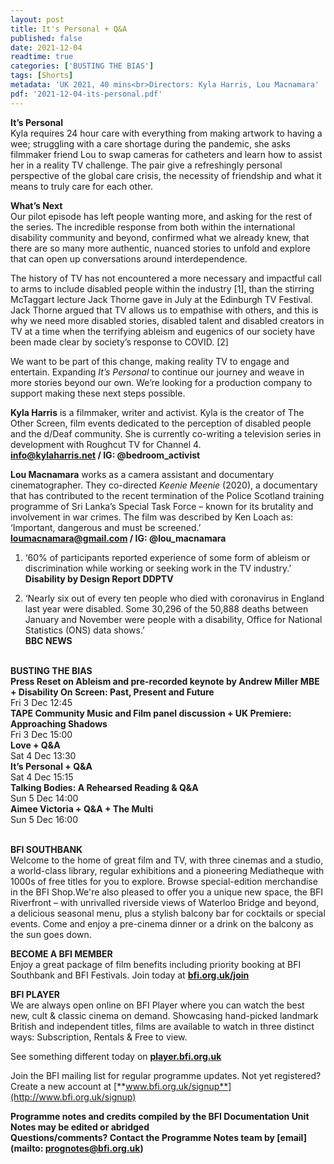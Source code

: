 ```yaml
---
layout: post
title: It's Personal + Q&A
published: false
date: 2021-12-04
readtime: true
categories: ['BUSTING THE BIAS']
tags: [Shorts]
metadata: 'UK 2021, 40 mins<br>Directors: Kyla Harris, Lou Macnamara'
pdf: '2021-12-04-its-personal.pdf'
---
```


**It’s Personal**  
Kyla requires 24 hour care with everything from making artwork to having a wee; struggling with a care shortage during the pandemic, she asks filmmaker friend Lou to swap cameras for catheters and learn how to assist her in a reality TV challenge. The pair give a refreshingly personal perspective of the global care crisis, the necessity of friendship and what it means to truly care for each other.

**What’s Next**  
Our pilot episode has left people wanting more, and asking for the rest of the series. The incredible response from both within the international disability community and beyond, confirmed what we already knew, that there are so many more authentic, nuanced stories to unfold and explore that can open up conversations around interdependence.

The history of TV has not encountered a more necessary and impactful call to arms to include disabled people within the industry [1], than the stirring McTaggart lecture Jack Thorne gave in July at the Edinburgh TV Festival. Jack Thorne argued that TV allows us to empathise with others, and this is why we need more disabled stories, disabled talent and disabled creators in TV at a time when the terrifying ableism and eugenics of our society have been made clear by society’s response to COVID. [2]

We want to be part of this change, making reality TV to engage and entertain. Expanding _It’s Personal_ to continue our journey and weave in more stories beyond our own. We’re looking for a production company to support making these next steps possible.

**Kyla Harris**  is a filmmaker, writer and activist. Kyla is the creator of The Other Screen, film events dedicated to the perception of disabled people and the d/Deaf community. She is currently co-writing a television series in development with Roughcut TV for Channel 4.  
**info@kylaharris.net / IG: @bedroom_activist**  

**Lou Macnamara**  works as a camera assistant and documentary cinematographer. They co-directed _Keenie Meenie_ (2020), a documentary that has contributed to the recent termination of the Police Scotland training programme of Sri Lanka’s Special Task Force – known for its brutality and involvement in war crimes. The film was described by Ken Loach as: ‘Important, dangerous and must be screened.’  
**loumacnamara@gmail.com / IG: @lou_macnamara**
<br>

1.  ‘60% of participants reported experience of some form of ableism or discrimination while working or seeking work in  the TV industry.’  
    **Disability by Design Report DDPTV**

2. ‘Nearly six out of every ten people who died with coronavirus in England last year were disabled. Some 30,296 of the 50,888 deaths between January and November were people with a disability, Office for National Statistics (ONS) data shows.’  
**BBC NEWS**
<br><br>

**BUSTING THE BIAS**<br>
**Press Reset on Ableism  and pre-recorded keynote by Andrew Miller MBE + Disability On Screen: Past, Present and Future**<br>
Fri 3 Dec 12:45<br>
**TAPE Community Music and Film panel discussion  + UK Premiere: Approaching Shadows**<br>
Fri 3 Dec 15:00<br>
**Love + Q&A**<br>
Sat 4 Dec 13:30<br>
**It’s Personal + Q&A**<br>
Sat 4 Dec 15:15<br>
**Talking Bodies:  A Rehearsed Reading  & Q&A**<br>
Sun 5 Dec 14:00<br>
**Aimee Victoria + Q&A  + The Multi**<br>
Sun 5 Dec 16:00<br>
<br>

**BFI SOUTHBANK**  
Welcome to the home of great film and TV, with three cinemas and a studio, a world-class library, regular exhibitions and a pioneering Mediatheque with 1000s of free titles for you to explore. Browse special-edition merchandise in the BFI Shop.We&#39;re also pleased to offer you a unique new space, the BFI Riverfront – with unrivalled riverside views of Waterloo Bridge and beyond, a delicious seasonal menu, plus a stylish balcony bar for cocktails or special events. Come and enjoy a pre-cinema dinner or a drink on the balcony as the sun goes down.  

**BECOME A BFI MEMBER**  
Enjoy a great package of film benefits including priority booking at BFI Southbank and BFI Festivals. Join today at [**bfi.org.uk/join**](http://www.bfi.org.uk/join)  

**BFI PLAYER**  
 We are always open online on BFI Player where you can watch the best new, cult &amp; classic cinema on demand. Showcasing hand-picked landmark British and independent titles, films are available to watch in three distinct ways: Subscription, Rentals &amp; Free to view.  

See something different today on [**player.bfi.org.uk**](https://player.bfi.org.uk)  

Join the BFI mailing list for regular programme updates. Not yet registered? Create a new account at [**www.bfi.org.uk/signup**](http://www.bfi.org.uk/signup)

**Programme notes and credits compiled by the BFI Documentation Unit  
Notes may be edited or abridged  
Questions/comments? Contact the Programme Notes team by [email](mailto: prognotes@bfi.org.uk)**

<!--stackedit_data:
eyJoaXN0b3J5IjpbMTc0ODA5OTUwMl19
-->
